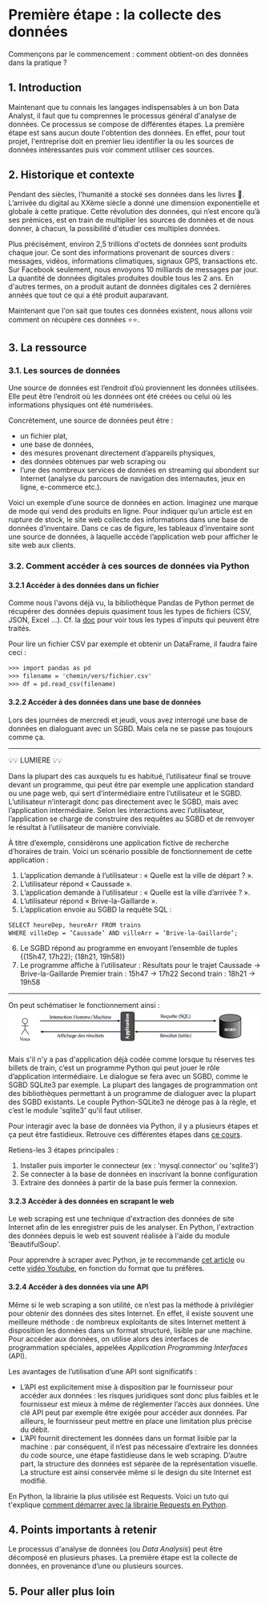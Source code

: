 # Première étape : la collecte des données
Commençons par le commencement : comment obtient-on des données dans la pratique ?

## 1. Introduction
Maintenant que tu connais les langages indispensables à un bon Data Analyst, il faut que tu comprennes le processus général d'analyse de données. Ce processus se compose de différentes étapes. La première étape est sans aucun doute l'obtention des données. En effet, pour tout projet, l'entreprise doit en premier lieu identifier la ou les sources de données intéressantes puis voir comment utiliser ces sources.

## 2. Historique et contexte
Pendant des siècles, l’humanité a stocké ses données dans les livres 📝. L’arrivée du digital au XXème siècle a donné une dimension exponentielle et globale à cette pratique. Cette révolution des données, qui n’est encore qu’à ses prémices, est en train de multiplier les sources de données et de nous donner, à chacun, la possibilité d'étudier ces multiples données.

Plus précisément, environ 2,5 trillions d'octets de données sont produits chaque jour. Ce sont des informations provenant de sources divers : messages, vidéos, informations climatiques, signaux GPS, transactions etc. Sur Facebook seulement, nous envoyons 10 milliards de messages par jour. La quantité de données digitales produites double tous les 2 ans. En d'autres termes, on a produit autant de données digitales ces 2 dernières années que tout ce qui a été produit auparavant. 

Maintenant que l'on sait que toutes ces données existent, nous allons voir comment on récupère ces données ⭐️⭐️.

## 3. La ressource

### 3.1. Les sources de données
Une source de données est l’endroit d’où proviennent les données utilisées. Elle peut être l’endroit où les données ont été créées ou celui où les informations physiques ont été numérisées. 

Concrètement, une source de données peut être : 
- un fichier plat, 
- une base de données, 
- des mesures provenant directement d’appareils physiques, 
- des données obtenues par web scraping ou 
- l’une des nombreux services de données en streaming qui abondent sur Internet (analyse du parcours de navigation des internautes, jeux en ligne, e-commerce etc.).

Voici un exemple d’une source de données en action. Imaginez une marque de mode qui vend des produits en ligne. Pour indiquer qu’un article est en rupture de stock, le site web collecte des informations dans une base de données d’inventaire. Dans ce cas de figure, les tableaux d’inventaire sont une source de données, à laquelle accède l’application web pour afficher le site web aux clients.


### 3.2. Comment accéder à ces sources de données via Python

#### 3.2.1 Accéder à des données dans un fichier 
Comme nous l'avons déjà vu, la bibliothèque Pandas de Python permet de récupérer des données depuis quasiment tous les types de fichiers (CSV, JSON, Excel ...). Cf. la [doc](https://pandas.pydata.org/pandas-docs/dev/user_guide/io.html) pour voir tous les types d'inputs qui peuvent être traités. 

Pour lire un fichier CSV par exemple et obtenir un DataFrame, il faudra faire ceci : 
```
>>> import pandas as pd
>>> filename = 'chemin/vers/fichier.csv'
>>> df = pd.read_csv(filename)
```

#### 3.2.2 Accéder à des données dans une base de données
Lors des journées de mercredi et jeudi, vous avez interrogé une base de données en dialoguant avec un SGBD. Mais cela ne se passe pas toujours comme ça. 

___

💡💡  LUMIERE 💡💡

Dans la plupart des cas auxquels tu es habitué, l’utilisateur final se trouve devant un programme, qui peut être par exemple une application standard ou une page web, qui sert d’intermédiaire entre l’utilisateur et le SGBD. L’utilisateur n’interagit donc pas directement avec le SGBD, mais avec l’application intermédiaire. Selon les interactions avec l’utilisateur, l’application se charge de construire des requêtes au SGBD et de renvoyer le résultat à l’utilisateur de manière conviviale.

À titre d’exemple, considérons une application fictive de recherche d’horaires de train. Voici un scénario possible de fonctionnement de cette application :
1. L’application demande à l’utilisateur : « Quelle est la ville de départ ? ».
2. L’utilisateur répond « Caussade ».
3. L’application demande à l’utilisateur : « Quelle est la ville d’arrivée ? ».
4. L’utilisateur répond « Brive-la-Gaillarde ».
5. L’application envoie au SGBD la requête SQL :
```
SELECT heureDep, heureArr FROM trains
WHERE villeDep = ’Caussade’ AND villeArr = ’Brive-la-Gaillarde’;
```
6. Le SGBD répond au programme en envoyant l’ensemble de tuples {(15h47, 17h22); (18h21, 19h58)}
7. Le programme affiche à l’utilisateur :
Résultats pour le trajet Caussade -> Brive-la-Gaillarde
Premier train : 15h47 -> 17h22
Second train : 18h21 -> 19h58

___

On peut schématiser le fonctionnement ainsi :
![fonctionnement](https://github.com/TheHackingProject/data-analyst/blob/master/week_01/day_05/Capture%20d%E2%80%99e%CC%81cran%202021-08-23%20a%CC%80%2017.56.06.png)


Mais s'il n'y a pas d'application déjà codée comme lorsque tu réserves tes billets de train, c’est un programme Python qui peut jouer le rôle d’application intermédiaire. Le dialogue se fera avec un SGBD, comme le SGBD SQLite3 par exemple. La plupart des langages de programmation ont des bibliothèques permettant à un programme de dialoguer avec la plupart des SGBD existants. Le couple Python-SQLite3 ne déroge pas à la règle, et c’est le module 'sqlite3' qu'il faut utiliser.

Pour interagir avec la base de données via Python, il y a plusieurs étapes et ça peut être fastidieux. 
Retrouve ces différentes étapes dans [ce cours](https://python.antoinepernot.fr/cours.php?course=chap6). 

Retiens-les 3 étapes principales : 
1) Installer puis importer le connecteur (ex : 'mysql.connector' ou 'sqlite3')
2) Se connecter à la base de données en inscrivant la bonne configuration
3) Extraire des données à partir de la base puis fermer la connexion.


#### 3.2.3 Accéder à des données en scrapant le web

Le web scraping est une technique d'extraction des données de site Internet afin de les enregistrer puis de les analyser. En Python, l'extraction des données depuis le web est souvent réalisée à l'aide du module 'BeautifulSoup'.

Pour apprendre à scraper avec Python, je te recommande [cet article](https://medium.com/france-school-of-ai/web-scraping-avec-python-apprenez-%C3%A0-utiliser-beautifulsoup-proxies-et-un-faux-user-agent-d7bfb66b6556) ou cette [vidéo Youtube](https://www.youtube.com/watch?v=Wvc2ZqdIPpk), en fonction du format que tu préfères.


#### 3.2.4 Accéder à des données via une API

Même si le web scraping a son utilité, ce n’est pas la méthode à privilégier pour obtenir des données des sites Internet. En effet, il existe souvent une meilleure méthode : de nombreux exploitants de sites Internet mettent à disposition les données dans un format structuré, lisible par une machine. Pour accéder aux données, on utilise alors des interfaces de programmation spéciales, appelées *Application Programming Interfaces* (API).

Les avantages de l’utilisation d’une API sont significatifs :
- L’API est explicitement mise à disposition par le fournisseur pour accéder aux données : les risques juridiques sont donc plus faibles et le fournisseur est mieux à même de réglementer l’accès aux données. Une clé API peut par exemple être exigée pour accéder aux données. Par ailleurs, le fournisseur peut mettre en place une limitation plus précise du débit.
- L’API fournit directement les données dans un format lisible par la machine : par conséquent, il n’est pas nécessaire d’extraire les données du code source, une étape fastidieuse dans le web scraping. D’autre part, la structure des données est séparée de la représentation visuelle. La structure est ainsi conservée même si le design du site Internet est modifié.

En Python, la librairie la plus utilisée est Requests. Voici un tuto qui t'explique [comment démarrer avec la librairie Requests en Python](https://www.digitalocean.com/community/tutorials/how-to-get-started-with-the-requests-library-in-python-fr).


## 4. Points importants à retenir
Le processus d'analyse de données (ou *Data Analysis*) peut être décomposé en plusieurs phases. La première étape est la collecte de données, en provenance d’une ou plusieurs sources. 


## 5. Pour aller plus loin

